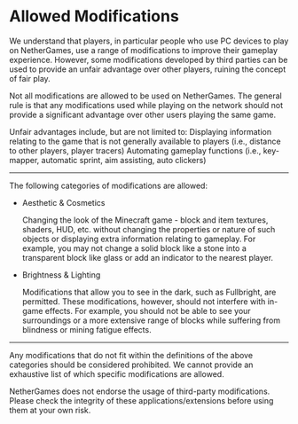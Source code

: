 # Allowed Modifications

We understand that players, in particular people who use PC devices to play on NetherGames, use a range of modifications to improve their gameplay experience. However, some modifications developed by third parties can be used to provide an unfair advantage over other players, ruining the concept of fair play.

Not all modifications are allowed to be used on NetherGames. The general rule is that any modifications used while playing on the network should not provide a significant advantage over other users playing the same game.

Unfair advantages include, but are not limited to:
Displaying information relating to the game that is not generally available to players (i.e., distance to other players, player tracers)
Automating gameplay functions (i.e., key-mapper, automatic sprint, aim assisting, auto clickers)

---

The following categories of modifications are allowed:

* Aesthetic & Cosmetics

  Changing the look of the Minecraft game - block and item textures, shaders, HUD, etc. without changing the properties or nature of such objects or displaying extra information relating to gameplay. For example, you may not change a solid block like a stone into a transparent block like glass or add an indicator to the nearest player.

* Brightness & Lighting

  Modifications that allow you to see in the dark, such as Fullbright, are permitted. These modifications, however, should not interfere with in-game effects. For example, you should not be able to see your surroundings or a more extensive range of blocks while suffering from blindness or mining fatigue effects.

---

Any modifications that do not fit within the definitions of the above categories should be considered prohibited. We cannot provide an exhaustive list of which specific modifications are allowed.

NetherGames does not endorse the usage of third-party modifications. Please check the integrity of these applications/extensions before using them at your own risk.
